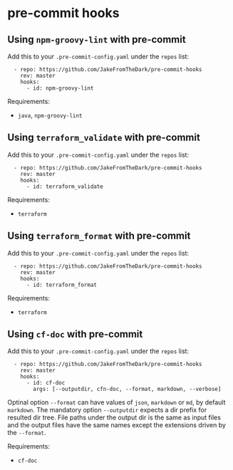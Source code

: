 # pre-commit hooks

## Using `npm-groovy-lint` with pre-commit
Add this to your `.pre-commit-config.yaml` under the `repos` list:
```
  - repo: https://github.com/JakeFromTheDark/pre-commit-hooks
    rev: master
    hooks:
      - id: npm-groovy-lint
```
Requirements:
* `java`, `npm-groovy-lint`

## Using `terraform_validate` with pre-commit
Add this to your `.pre-commit-config.yaml` under the `repos` list:
```
  - repo: https://github.com/JakeFromTheDark/pre-commit-hooks
    rev: master
    hooks:
      - id: terraform_validate
```
Requirements:
* `terraform`

## Using `terraform_format` with pre-commit
Add this to your `.pre-commit-config.yaml` under the `repos` list:
```
  - repo: https://github.com/JakeFromTheDark/pre-commit-hooks
    rev: master
    hooks:
      - id: terraform_format
```
Requirements:
* `terraform`

## Using `cf-doc` with pre-commit
Add this to your `.pre-commit-config.yaml` under the `repos` list:
```
  - repo: https://github.com/JakeFromTheDark/pre-commit-hooks
    rev: master
    hooks:
      - id: cf-doc
        args: [--outputdir, cfn-doc, --format, markdown, --verbose]
```
Optinal option `--format` can have values of `json`, `markdown` or `md`, by default `markdown`. The mandatory option `--outputdir` expects a dir prefix for resulted dir tree. File paths under the output dir is the same as input files and the output files have the same names except the extensions driven by the `--format`.

Requirements:
* `cf-doc`
